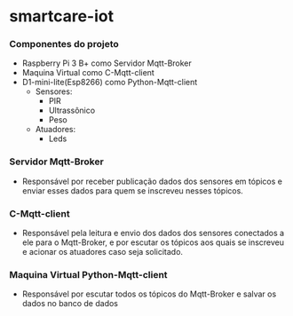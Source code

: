 # smartcare-iot

### Componentes do projeto

- Raspberry Pi 3 B+ como Servidor Mqtt-Broker
- Maquina Virtual como C-Mqtt-client
- D1-mini-lite(Esp8266) como Python-Mqtt-client
    - Sensores: 
        - PIR
        - Ultrassônico
        - Peso
    - Atuadores:
        - Leds

### Servidor Mqtt-Broker
- Responsável por receber publicação dados dos sensores em tópicos e enviar esses dados para quem se inscreveu nesses tópicos.

### C-Mqtt-client
- Responsável pela leitura e envio dos dados dos sensores conectados a ele para o Mqtt-Broker, e por escutar os tópicos aos quais se inscreveu e acionar os atuadores caso seja solicitado.

### Maquina Virtual Python-Mqtt-client
- Responsável por escutar todos os tópicos do Mqtt-Broker e salvar os dados no banco de dados
